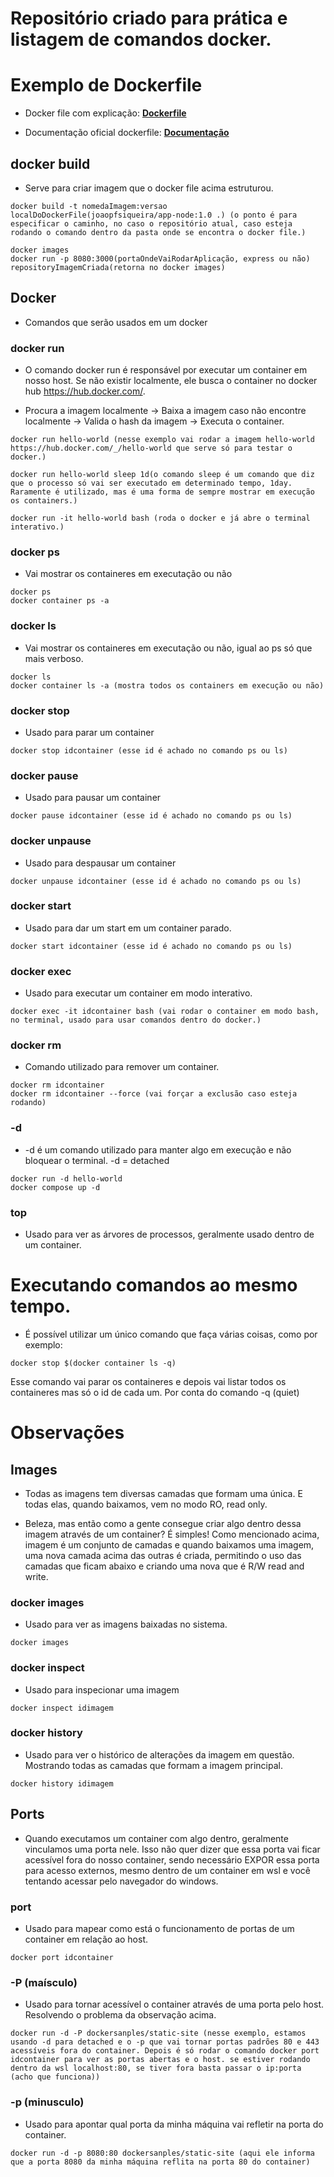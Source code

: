 # Repositório criado para prática e listagem de comandos docker.

# Exemplo de Dockerfile

- Docker file com explicação: **[Dockerfile](https://github.com/joaopfsiqueira/linux/blob/docker/Dockerfile)**

- Documentação oficial dockerfile: **[Documentação](https://docs.docker.com/engine/reference/builder/)**

## docker build

- Serve para criar imagem que o docker file acima estruturou.

```
docker build -t nomedaImagem:versao localDoDockerFile(joaopfsiqueira/app-node:1.0 .) (o ponto é para especificar o caminho, no caso o repositório atual, caso esteja rodando o comando dentro da pasta onde se encontra o docker file.)

docker images
docker run -p 8080:3000(portaOndeVaiRodarAplicação, express ou não) repositoryImagemCriada(retorna no docker images)
```

## Docker

- Comandos que serão usados em um docker

### docker run

- O comando docker run é responsável por executar um container em nosso host. Se não existir localmente, ele busca o container no docker hub https://hub.docker.com/.

- Procura a imagem localmente -> Baixa a imagem caso não encontre localmente -> Valida o hash da imagem -> Executa o container.

```
docker run hello-world (nesse exemplo vai rodar a imagem hello-world https://hub.docker.com/_/hello-world que serve só para testar o docker.)

docker run hello-world sleep 1d(o comando sleep é um comando que diz que o processo só vai ser executado em determinado tempo, 1day. Raramente é utilizado, mas é uma forma de sempre mostrar em execução os containers.)

docker run -it hello-world bash (roda o docker e já abre o terminal interativo.)
```

### docker ps

- Vai mostrar os containeres em executação ou não

```
docker ps
docker container ps -a
```

### docker ls

- Vai mostrar os containeres em executação ou não, igual ao ps só que mais verboso.

```
docker ls
docker container ls -a (mostra todos os containers em execução ou não)
```

### docker stop

- Usado para parar um container

```
docker stop idcontainer (esse id é achado no comando ps ou ls)
```

### docker pause

- Usado para pausar um container

```
docker pause idcontainer (esse id é achado no comando ps ou ls)
```

### docker unpause

- Usado para despausar um container

```
docker unpause idcontainer (esse id é achado no comando ps ou ls)
```

### docker start

- Usado para dar um start em um container parado.

```
docker start idcontainer (esse id é achado no comando ps ou ls)
```

### docker exec

- Usado para executar um container em modo interativo.

```
docker exec -it idcontainer bash (vai rodar o container em modo bash, no terminal, usado para usar comandos dentro do docker.)
```

### docker rm

- Comando utilizado para remover um container.

```
docker rm idcontainer
docker rm idcontainer --force (vai forçar a exclusão caso esteja rodando)
```

### -d

- -d é um comando utilizado para manter algo em execução e não bloquear o terminal. -d = detached

```
docker run -d hello-world
docker compose up -d
```

### top

- Usado para ver as árvores de processos, geralmente usado dentro de um container.

# Executando comandos ao mesmo tempo.

- É possível utilizar um único comando que faça várias coisas, como por exemplo:

```
docker stop $(docker container ls -q)
```

Esse comando vai parar os containeres e depois vai listar todos os containeres mas só o id de cada um. Por conta do comando -q (quiet)

# Observações

## Images

- Todas as imagens tem diversas camadas que formam uma única. E todas elas, quando baixamos, vem no modo RO, read only.

- Beleza, mas então como a gente consegue criar algo dentro dessa imagem através de um container? É simples! Como mencionado acima, imagem é um conjunto de camadas e quando baixamos uma imagem, uma nova camada acima das outras é criada, permitindo o uso das camadas que ficam abaixo e criando uma nova que é R/W read and write.

### docker images

- Usado para ver as imagens baixadas no sistema.

```
docker images
```

### docker inspect

- Usado para inspecionar uma imagem

```
docker inspect idimagem
```

### docker history

- Usado para ver o histórico de alterações da imagem em questão. Mostrando todas as camadas que formam a imagem principal.

```
docker history idimagem
```

## Ports

- Quando executamos um container com algo dentro, geralmente vinculamos uma porta nele. Isso não quer dizer que essa porta vai ficar acessível fora do nosso container, sendo necessário EXPOR essa porta para acesso externos, mesmo dentro de um container em wsl e você tentando acessar pelo navegador do windows.

### port

- Usado para mapear como está o funcionamento de portas de um container em relação ao host.

```
docker port idcontainer
```

### -P (maísculo)

- Usado para tornar acessível o container através de uma porta pelo host. Resolvendo o problema da observação acima.

```
docker run -d -P dockersanples/static-site (nesse exemplo, estamos usando -d para detached e o -p que vai tornar portas padrões 80 e 443 acessíveis fora do container. Depois é só rodar o comando docker port idcontainer para ver as portas abertas e o host. se estiver rodando dentro da wsl localhost:80, se tiver fora basta passar o ip:porta (acho que funciona))
```

### -p (minusculo)

- Usado para apontar qual porta da minha máquina vai refletir na porta do container.

```
docker run -d -p 8080:80 dockersanples/static-site (aqui ele informa que a porta 8080 da minha máquina reflita na porta 80 do container)
```
